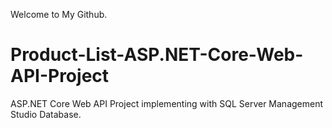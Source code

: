Welcome to My Github.
# Product-List-ASP.NET-Core-Web-API-Project
ASP.NET Core Web API Project implementing with SQL Server Management Studio Database.
